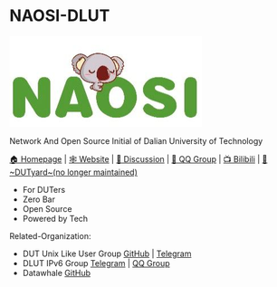 # NAOSI-DLUT

![logo](https://github.com/NAOSI-DLUT/.github/blob/main/profile/logo.jpg)

Network And Open Source Initial of Dalian University of Technology

[🏠 Homepage](https://github.com/NAOSI-DLUT) | [🕸 Website](https://naosi-dlut.github.io) | [💬 Discussion](https://github.com/orgs/NAOSI-DLUT/discussions) | [🐧 QQ Group](https://qm.qq.com/cgi-bin/qm/qr?k=J0hMhKy0VxKmk1AP9-DS7kAB2u6O7GrG&authKey=OHbVsyvjbII2a8TUJACgFdvcvLdm14g91IrlyvC3gjvK6ZEruLUZYzNdHHzLaaRU&noverify=0) | [📺 Bilibili](https://space.bilibili.com/1058346981) | [💬 ~DUTyard~(no longer maintained)](https://dutyard.com) 

* For DUTers
* Zero Bar
* Open Source
* Powered by Tech

Related-Organization:

* DUT Unix Like User Group [GitHub](https://github.com/DUT-Unix-Like-Group) | [Telegram](https://t.me/+k068VgMwtUowMjdl)
* DLUT IPv6 Group [Telegram](https://t.me/joinchat/phhKpJ9bk584NmU1) | [QQ Group](https://jq.qq.com/?_wv=1027&k=UFubgs5E)
* Datawhale [GitHub](https://github.com/datawhalechina)

